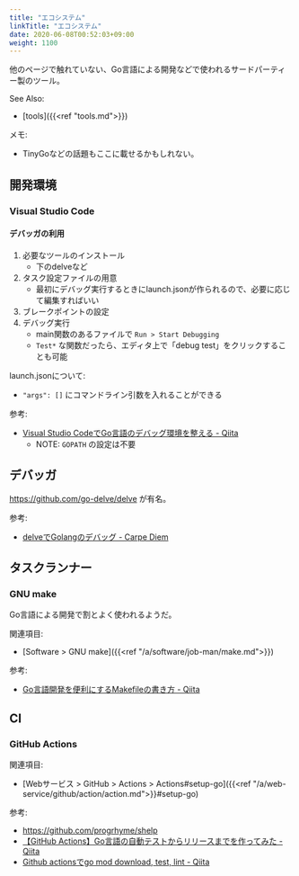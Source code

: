 ```yaml
---
title: "エコシステム"
linkTitle: "エコシステム"
date: 2020-06-08T00:52:03+09:00
weight: 1100
---
```


他のページで触れていない、Go言語による開発などで使われるサードパーティー製のツール。

See Also:

- [tools]({{<ref "tools.md">}})

メモ:

- TinyGoなどの話題もここに載せるかもしれない。

## 開発環境
### Visual Studio Code
#### デバッガの利用

1. 必要なツールのインストール
   - 下のdelveなど
1. タスク設定ファイルの用意
   - 最初にデバッグ実行するときにlaunch.jsonが作られるので、必要に応じて編集すればいい
1. ブレークポイントの設定
1. デバッグ実行
   - main関数のあるファイルで `Run > Start Debugging`
   - `Test*` な関数だったら、エディタ上で「debug test」をクリックすることも可能

launch.jsonについて:

- `"args": []` にコマンドライン引数を入れることができる

参考:

- [Visual Studio CodeでGo言語のデバッグ環境を整える - Qiita](https://qiita.com/momotaro98/items/7fbcad57a9d8488fe999)
  - NOTE: `GOPATH` の設定は不要

## デバッガ

https://github.com/go-delve/delve が有名。

参考:

- [delveでGolangのデバッグ - Carpe Diem](https://christina04.hatenablog.com/entry/2017/07/16/094140)

## タスクランナー
### GNU make

Go言語による開発で割とよく使われるようだ。

関連項目:

- [Software > GNU make]({{<ref "/a/software/job-man/make.md">}})

参考:

- [Go言語開発を便利にするMakefileの書き方 - Qiita](https://qiita.com/yoskeoka/items/317a3afab370155b3ae8)

## CI
### GitHub Actions

関連項目:

- [Webサービス > GitHub > Actions > Actions#setup-go]({{<ref "/a/web-service/github/action/action.md">}}#setup-go)

参考:

- https://github.com/progrhyme/shelp
- [【GitHub Actions】Go言語の自動テストからリリースまでを作ってみた - Qiita](https://qiita.com/x-color/items/f60025c20a547a7355b5)
- [Github actionsでgo mod download, test, lint - Qiita](https://qiita.com/0daryo/items/045be6ef98ae8164e8e7)
